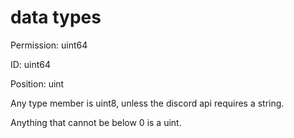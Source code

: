 # data types

Permission: uint64

ID: uint64

Position: uint

Any type member is uint8, unless the discord api requires a string.

Anything that cannot be below 0 is a uint.
